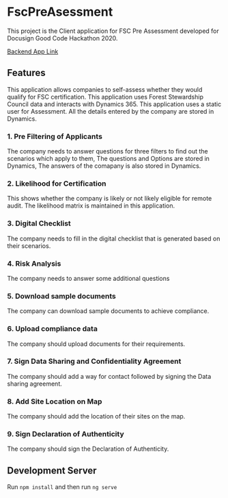 # FscPreAsessment

This project is the Client application for FSC Pre Assessment developed for Docusign Good Code Hackathon 2020.

[Backend App Link](https://github.com/indrapranesh/fsc-app1-node)

## Features
This application allows companies to self-assess whether they would qualify for FSC certification.
This application uses Forest Stewardship Council data and interacts with Dynamics 365. 
This application uses a static user for Assessment.
All the details entered by the company are stored in Dynamics.

### 1. Pre Filtering of Applicants
 The company needs to answer questions for three filters to find out the scenarios which apply to them, The questions and Options are stored in Dynamics, The answers of the comapany is also stored in Dynamics.
### 2. Likelihood for Certification
 This shows whether the company is likely or not likely eligible for remote audit. The likelihood matrix is maintained in this application.
### 3. Digital Checklist
 The company needs to fill in the digital checklist that is generated based on their scenarios. 
### 4. Risk Analysis
 The company needs to answer some additional questions 
### 5. Download sample documents
 The company can download sample documents to achieve compliance.
### 6. Upload compliance data
 The company should upload documents for their requirements.
### 7. Sign Data Sharing and Confidentiality Agreement
 The company should add a way for contact followed by signing the Data sharing agreement.
### 8. Add Site Location on Map
 The company should add the location of their sites on the map.
### 9. Sign Declaration of Authenticity
 The company should sign the Declaration of Authenticity.

## Development Server
Run `npm install` and then run `ng serve`
